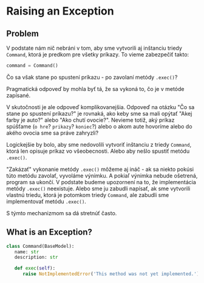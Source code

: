 # Raising an Exception

## Problem

V podstate nám nič nebráni v tom, aby sme vytvorili aj inštanciu triedy `Command`, ktorá je predkom pre všetky príkazy.
To vieme zabezpečiť takto:

```python
command = Command()
```

Čo sa však stane po spustení príkazu - po zavolaní metódy `.exec()`?

Pragmatická odpoveď by mohla byť tá, že sa vykoná to, čo je v metóde zapísané.

V skutočnosti je ale odpoveď komplikovanejšia. Odpoveď na otázku "Čo sa stane po spustení príkazu?" je rovnaká, ako keby
sme sa mali opýtať "Akej farby je auto?" alebo "Ako chutí ovocie?". Nevieme totiž, aký príkaz
spúšťame (`o hre`? `prikazy`? `koniec`?) alebo o akom aute hovoríme alebo do akého ovocia sme sa práve zahryzli?

Logickejšie by bolo, aby sme nedovolili vytvoriť inštanciu z triedy `Command`, ktorá len opisuje príkaz vo všeobecnosti.
Alebo aby nešlo spustiť metódu `.exec()`.

"Zakázať" vykonanie metódy `.exec()` môžeme aj ináč - ak sa niekto pokúsi túto metódu zavolať, vyvoláme výnimku. A
pokiaľ výnimka nebude ošetrená, program sa ukončí. V podstate budeme upozornení na to, že implementácia metódy `.exec()`
neexistuje. Alebo sme ju zabudli napísať, ak sme vytvorili vlastnú triedu, ktorá je potomkom triedy `Command`, ale
zabudli sme implementovať metódu `.exec()`.

S týmto mechanizmom sa dá stretnúť často.

## What is an Exception?



```python
class Command(BaseModel):
   name: str
   description: str

   def exec(self):
      raise NotImplementedError('This method was not yet implemented.')
```
